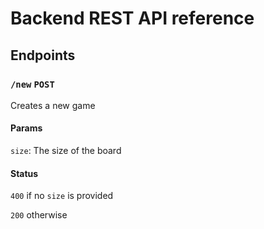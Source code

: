 # Backend REST API reference

## Endpoints

### `/new` `POST`
Creates a new game
#### Params
`size`: The size of the board

#### Status
`400` if no `size` is provided

`200` otherwise
